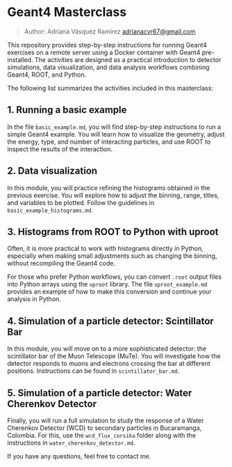 # Geant4 Masterclass
> Author: Adriana Vásquez Ramírez adrianacvr67@gmail.com

This repository provides step-by-step instructions for running Geant4 exercises on a remote server using a Docker container with Geant4 pre-installed. The activities are designed as a practical introduction to detector simulations, data visualization, and data analysis workflows combining Geant4, ROOT, and Python.

The following list summarizes the activities included in this masterclass:

## 1. Running a basic example
In the file `basic_example.md`, you will find step-by-step instructions to run a simple Geant4 example. You will learn how to visualize the geometry, adjust the energy, type, and number of interacting particles, and use ROOT to inspect the results of the interaction.

## 2. Data visualization
In this module, you will practice refining the histograms obtained in the previous exercise. You will explore how to adjust the binning, range, titles, and variables to be plotted. Follow the guidelines in `basic_example_histograms.md`.

## 3. Histograms from ROOT to Python with uproot
Often, it is more practical to work with histograms directly in Python, especially when making small adjustments such as changing the binning, without recompiling the Geant4 code. 

For those who prefer Python workflows, you can convert `.root` output files into Python arrays using the `uproot` library. The file `uproot_example.md` provides an example of how to make this conversion and continue your analysis in Python.

## 4. Simulation of a particle detector: Scintillator Bar
In this module, you will move on to a more sophisticated detector: the scintillator bar of the Muon Telescope (MuTe). You will investigate how the detector responds to muons and electrons crossing the bar at different positions. Instructions can be found in `scintillator_bar.md`.

## 5. Simulation of a particle detector: Water Cherenkov Detector
Finally, you will run a full simulation to study the response of a Water Cherenkov Detector (WCD) to secondary particles in Bucaramanga, Colombia. For this, use the `wcd_flux_corsika` folder along with the instructions in `water_cherenkov_detector.md`. 

If you have any questions, feel free to contact me.
